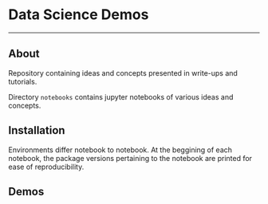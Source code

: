 # Data Science Demos
---
## About
Repository containing ideas and concepts presented in write-ups and tutorials.

Directory `notebooks` contains jupyter notebooks of various ideas and concepts.

## Installation
Environments differ notebook to notebook.  At the beggining of each notebook, 
the package versions pertaining to the notebook are printed for ease of 
reproducibility.

## Demos
